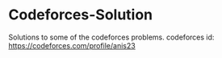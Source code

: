 # Codeforces-Solution
Solutions to some of the codeforces problems.
codeforces id: https://codeforces.com/profile/anis23 
